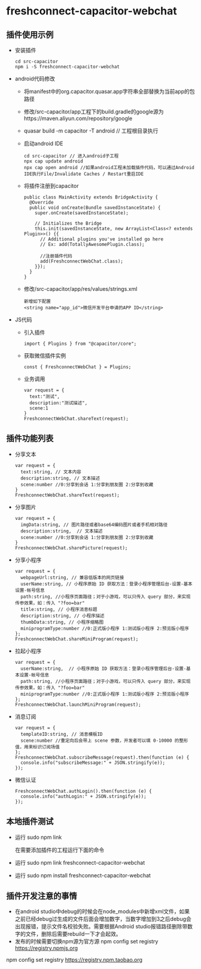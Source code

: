 # freshconnect-capacitor-webchat

## 插件使用示例

- 安装插件
  ```
  cd src-capacitor
  npm i -S freshconnect-capacitor-webchat
  ```
- android代码修改

  - 将manifest中的org.capacitor.quasar.app字符串全部替换为当前app的包路径
  - 修改/src-capacitor/app工程下的build.gradle的google源为https://maven.aliyun.com/repository/google
  - quasar build -m capacitor -T android // 工程根目录执行
  - 启动android IDE
    ```
    cd src-capacitor // 进入android子工程
    npx cap update android
    npx cap open android //如果android工程未加载插件代码，可以通过Android IDE执行File/Invalidate Caches / Restart重启IDE
    ```
  - 将插件注册到capacitor

    ```
    public class MainActivity extends BridgeActivity {
      @Override
      public void onCreate(Bundle savedInstanceState) {
        super.onCreate(savedInstanceState);

        // Initializes the Bridge
        this.init(savedInstanceState, new ArrayList<Class<? extends Plugin>>() {{
          // Additional plugins you've installed go here
          // Ex: add(TotallyAwesomePlugin.class);

          //注册插件代码
          add(FreshconnectWebChat.class);
        }});
      }
    }
    ```

  - 修改/src-capacitor/app/res/values/strings.xml
    ```
    新增如下配置
    <string name="app_id">微信开发平台申请的APP ID</string>
    ```

- JS代码
  - 引入插件
    ```
    import { Plugins } from "@capacitor/core";
    ```
  - 获取微信插件实例
    ```
    const { FreshconnectWebChat } = Plugins;
    ```
  - 业务调用
    ```
    var request = {
      text:"测试",
      description:"测试描述",
      scene:1
    }
    FreshconnectWebChat.shareText(request);
    ```

## 插件功能列表

- 分享文本

  ```
  var request = {
    text:string, // 文本内容
    description:string, // 文本描述
    scene:number //0:分享到会话 1:分享到朋友圈 2:分享到收藏
  }
  FreshconnectWebChat.shareText(request);
  ```

- 分享图片

  ```
  var request = {
    imgData:string, // 图片路径或者base64编码图片或者手机相对路径
    description:string,  // 文本描述
    scene:number //0:分享到会话 1:分享到朋友圈 2:分享到收藏
  }
  FreshconnectWebChat.sharePicture(request);
  ```

- 分享小程序

  ```
  var request = {
    webpageUrl:string, // 兼容低版本的网页链接
    userName:string, // 小程序原始 ID 获取方法：登录小程序管理后台-设置-基本设置-帐号信息
    path:string, //小程序页面路径；对于小游戏，可以只传入 query 部分，来实现传参效果，如：传入 "?foo=bar"
    title:string, // 小程序消息标题
    description:string, // 小程序描述
    thumbData:string, // 小程序缩略图
    miniprogramType:number //0:正式版小程序 1:测试版小程序 2:预览版小程序
  };
  FreshconnectWebChat.shareMiniProgram(request);
  ```

- 拉起小程序

  ```
  var request = {
    userName:string,  // 小程序原始 ID 获取方法：登录小程序管理后台-设置-基本设置-帐号信息
    path:string, //小程序页面路径；对于小游戏，可以只传入 query 部分，来实现传参效果，如：传入 "?foo=bar"
    miniprogramType:number //0:正式版小程序 1:测试版小程序 2:预览版小程序
  };
  FreshconnectWebChat.launchMiniProgram(request);
  ```

- 消息订阅

  ```
  var request = {
    templateID:string, // 消息模板ID
    scene:number //重定向后会带上 scene 参数，开发者可以填 0-10000 的整形值，用来标识订阅场值
  };
  FreshconnectWebChat.subscribeMessage(request).then(function (e) {
    console.info("subscribeMessage:" + JSON.stringify(e));
  });
  ```

- 微信认证
  ```
  FreshconnectWebChat.authLogin().then(function (e) {
    console.info("authLogin:" + JSON.stringify(e));
  });
  ```

## 本地插件测试

- 运行 sudo npm link

  在需要添加插件的工程运行下面的命令

- 运行 sudo npm link freshconnect-capacitor-webchat
- 运行 sudo npm install freshconnect-capacitor-webchat

## 插件开发注意的事情

- 在android studio中debug的时候会在node_modules中新增xml文件，如果之前已经debug过生成的文件后面会增加数字，当数字增加到3之后debug会出现报错，提示文件名校验失败。需要根据Android studio报错路径删除带数字的文件，删除后需要rebuild一下才会起效。
- 发布的时候需要切换npm源为官方源
  npm config set registry https://registry.npmjs.org

npm config set registry https://registry.npm.taobao.org
